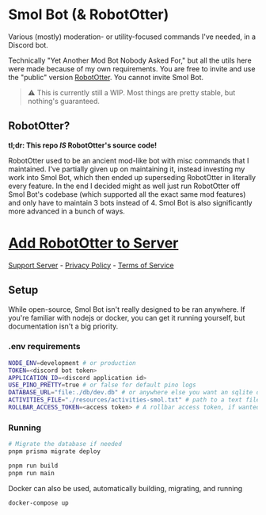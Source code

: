 # Smol Bot (& RobotOtter)

Various (mostly) moderation- or utility-focused commands I've needed, in a Discord bot.

Technically "Yet Another Mod Bot Nobody Asked For," but all the utils here were made because of my own requirements. You are free to invite and use the "public" version [RobotOtter](https://discordapp.com/oauth2/authorize?client_id=189078347207278593&scope=bot&permissions=0). You cannot invite Smol Bot.

> ⚠️ This is currently still a WIP. Most things are pretty stable, but nothing's guaranteed.

## RobotOtter?

**tl;dr: This repo *IS* RobotOtter's source code!**

RobotOtter used to be an ancient mod-like bot with misc commands that I maintained. I've partially given up on maintaining it, instead investing my work into Smol Bot, which then ended up superseding RobotOtter in literally every feature. In the end I decided might as well just run RobotOtter off Smol Bot's codebase (which supported all the exact same mod features) and only have to maintain 3 bots instead of 4. Smol Bot is also significantly more advanced in a bunch of ways.

# [Add RobotOtter to Server](https://discordapp.com/oauth2/authorize?client_id=189078347207278593&scope=bot%20applications.commands&permissions=0)

[Support Server](https://discord.gg/8K3uCfb) - [Privacy Policy](./privacy.md) - [Terms of Service](./tos.md)

## Setup

While open-source, Smol Bot isn't really designed to be ran anywhere. If you're familiar with nodejs or docker, you can get it running yourself, but documentation isn't a big priority.

### .env requirements
```sh
NODE_ENV=development # or production
TOKEN=<discord bot token>
APPLICATION_ID=<discord application id>
USE_PINO_PRETTY=true # or false for default pino logs
DATABASE_URL="file:./db/dev.db" # or anywhere else you want an sqlite db to be
ACTIVITIES_FILE="./resources/activities-smol.txt" # path to a text file with the activities you want the bot to show
ROLLBAR_ACCESS_TOKEN=<access token> # A rollbar access token, if wanted
```

### Running

```sh
# Migrate the database if needed
pnpm prisma migrate deploy
```

```sh
pnpm run build
pnpm run main
```

Docker can also be used, automatically building, migrating, and running
```sh
docker-compose up
```
